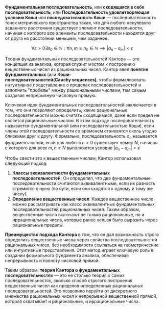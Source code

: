 **Фундаментальная последовательность**, или **сходящаяся в себе последовательность**, или **Последовательность  удовлетворяющая условию Коши** или **последовательность Коши** — последовательность точек метрического пространства такая, что для любого ненулевого заданного расстояния существует элемент последовательности, начиная с которого все элементы последовательности находятся друг от друга на расстоянии меньшем, чем заданное.

$$
\forall \varepsilon > 0 \exists n_{0} \in \mathbb{N}: \forall n, m \geq n_{0} \in \mathbb{N} \implies |a_{n}-a_{m}| < \varepsilon 
$$

Теория фундаментальных последовательностей Кантора — это концепция из анализа, которая служит мостом к построению вещественных чисел из рациональных чисел. Кантор ввел **понятие фундаментальных** (или **Коши-последовательностей(Cauchy sequences)**, чтобы формализовать интуитивное представление о пределах последовательностей и заполнить "пробелы" между рациональными числами, тем самым создавая непрерывную числовую прямую.

Ключевая идея фундаментальных последовательностей заключается в том, что они позволяют определить, какие рациональные последовательности можно считать сходящимися, даже если предел не является рациональным числом. В этом подходе последовательность называется фундаментальной (или последовательностью Коши), если члены этой последовательности со временем становятся сколь угодно близкими друг к другу. Формально, последовательность ${a_{n}}$ называется фундаментальной, если для любого $\varepsilon > 0$  существует номер N, начиная с которого для всех $m,n \geq N$  выполняется условие $|a_{n}-a_{m}| < \varepsilon$

Чтобы свести это к вещественным числам, Кантор использовал следующий подход:

1. **Классы эквивалентности фундаментальных последовательностей**: Он определил, что две фундаментальные последовательности считаются эквивалентными, если их разность стремится к нулю (по сути, если они сходятся к одному и тому же числу).
2. **Определение вещественных чисел**: Каждое вещественное число можно рассматривать как класс эквивалентных фундаментальных последовательностей рациональных чисел. Таким образом, вещественные числа включают не только рациональные, но и иррациональные числа, которые ранее нельзя было выразить через рациональные пределы.

**Преимущество подхода Кантора** в том, что он дал возможность строго определить вещественные числа через свойства последовательностей рациональных чисел, без необходимости ссылаться на геометрические или интуитивные представления. Этот метод играет ключевую роль в создании формального фундамента анализа, обеспечивая непрерывность и полноту числовой прямой.

Таким образом, **теория Кантора о фундаментальных последовательностях** — это не столько теория о самих последовательностях, сколько способ строгого построения вещественных чисел как пределов определенных рациональных последовательностей. Это позволило перейти от дискретного множества рациональных чисел к непрерывной вещественной прямой, которая охватывает и рациональные, и иррациональные числа.